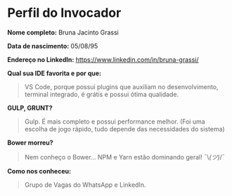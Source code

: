Perfil do Invocador
========================

**Nome completo:** Bruna Jacinto Grassi

**Data de nascimento:** 05/08/95

**Endereço no LinkedIn:** https://www.linkedin.com/in/bruna-grassi/

**Qual sua IDE favorita e por que:** 
> VS Code, porque possui plugins que auxiliam no desenvolvimento, terminal integrado, é grátis e possui ótima qualidade.

**GULP, GRUNT?** 
> Gulp. É mais completo e possui performance melhor. (Foi uma escolha de jogo rápido, tudo depende das necessidades do sistema)

**Bower morreu?** 
> Nem conheço o Bower... NPM e Yarn estão dominando geral! ¯\\_(ツ)_/¯

**Como nos conheceu:** 
> Grupo de Vagas do WhatsApp e LinkedIn.

